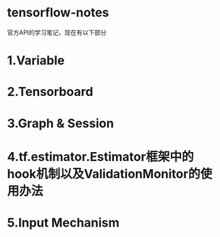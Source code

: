 # tensorflow-notes
官方API的学习笔记，现在有以下部分

# 1.Variable

# 2.Tensorboard

# 3.Graph & Session

# 4.tf.estimator.Estimator框架中的hook机制以及ValidationMonitor的使用办法

# 5.Input Mechanism
